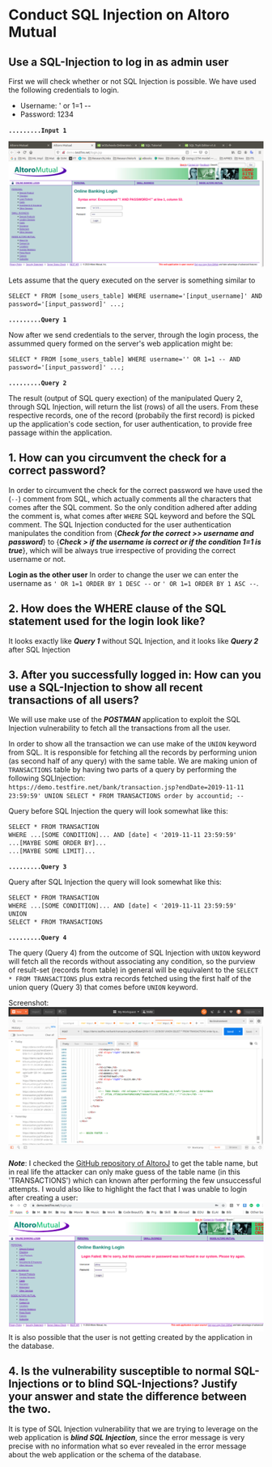 # Conduct SQL Injection on Altoro Mutual

## Use a SQL-Injection to log in as admin user

First we will check whether or not SQL Injection is possible. We have used the following credentials to login.
 - Username: ' or 1=1 --
 - Password: 1234  
 
**``` .........Input 1 ```**


![Screenshot](img/AltoroMutual_Login_SQLInjection_Credentials.png)

Lets assume that the query executed on the server is something similar to
```
SELECT * FROM [some_users_table] WHERE username='[input_username]' AND password='[input_password]' ...;
```
**``` .........Query 1 ```**

Now after we send credentials to the server, through the login process, the assummed query formed on the server's web application might be:
```
SELECT * FROM [some_users_table] WHERE username='' OR 1=1 -- AND password='[input_password]' ...;
```
**``` .........Query 2 ```**

The result (output of SQL query exection) of the manipulated Query 2, through SQL Injection, will return the list (rows) of all the users. From these respective records, one of the record (probabily the first record) is picked up the application's code section, for user authentication, to provide free passage within the application.

## 1. How can you circumvent the check for a correct password?

In order to circumvent the check for the correct password we have used the (`--`) comment from SQL, which actually comments all the characters that comes after the SQL comment. So the only condition adhered after adding the comment is, what comes after `WHERE` SQL keyword and before the SQL comment. The SQL Injection conducted for the user authentication manipulates the condition from {***Check for the correct >> username and password***} to {***Check > if the username is correct or if the condition 1=1 is true***}, which will be always true irrespective of providing the correct username or not.

**Login as the other user**
In order to change the user we can enter the username as `' OR 1=1 ORDER BY 1 DESC --` or `' OR 1=1 ORDER BY 1 ASC --`.


## 2. How does the WHERE clause of the SQL statement used for the login look like?

It looks exactly like ***Query 1*** without SQL Injection, and it looks like ***Query 2*** after SQL Injection


## 3. After you successfully logged in: How can you use a SQL-Injection to show all recent transactions of all users?

We will use make use of the ***POSTMAN*** application to exploit the SQL Injection vulnerability to fetch all the transactions from all the user.

In order to show all the transaction we can use make of the `UNION` keyword from SQL. It is responsible for fetching all the records by performing union (as second half of any query) with the same table. We are making union of `TRANSACTIONS` table by having two parts of a query by performing the following SQLInjection:  
`https://demo.testfire.net/bank/transaction.jsp?endDate=2019-11-11 23:59:59' UNION SELECT * FROM TRANSACTIONS order by accountid; --`

Query before SQL Injection the query will look somewhat like this:
```
SELECT * FROM TRANSACTION
WHERE ...[SOME CONDITION]... AND [date] < '2019-11-11 23:59:59'
...[MAYBE SOME ORDER BY]...
...[MAYBE SOME LIMIT]...
```
**``` .........Query 3 ```**


Query after SQL Injection the query will look somewhat like this:
```
SELECT * FROM TRANSACTION
WHERE ...[SOME CONDITION]... AND [date] < '2019-11-11 23:59:59'
UNION
SELECT * FROM TRANSACTIONS
```
**``` .........Query 4 ```**

The query (Query 4) from the outcome of SQL Injection with `UNION` keyword will fetch all the records without associating any condition, so the purview of result-set (records from table) in general will be equivalent to the `SELECT * FROM TRANSACTIONS` plus extra records fetched using the first half of the union query (Query 3) that comes before `UNION` keyword.
 
Screenshot:
![Screenshot](img/SQLInjection_All_Transaction.png)

***Note***: I checked the [GitHub repository of AltoroJ](https://github.com/hclproducts/AltoroJ/tree/AltoroJ-3.2) to get the table name, but in real life the attacker can only make guess of the table name (in this 'TRANSACTIONS') which can known after performing the few unsuccessful attempts. I would also like to highlight the fact that I was unable to login after creating a user:  
![Screenshot](img/SQLInjection_User_Not_Created.png)  
It is also possible that the user is not getting created by the application in the database.


## 4. Is the vulnerability susceptible to normal SQL-Injections or to blind SQL-Injections? Justify your answer and state the difference between the two.

It is type of SQL Injection vulnerability that we are trying to leverage on the web application is ***blind SQL Injection***, since the error message is very precise with no information what so ever revealed in the error message about the web application or the schema of the database.

